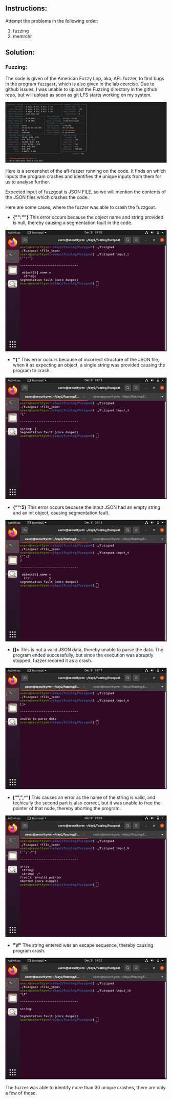 ## Instructions:

Attempt the problems in the following order:
1. fuzzing
2. memrchr

## Solution:

### Fuzzing:

The code is given of the American Fuzzy Lop, aka, AFL fuzzer, to find bugs in the program `fuzzgoat`, which is also given in the lab exercise.
Due to github issues, I was unable to upload the Fuzzing directory in the github repo, but will upload as soon as git LFS starts working on my system.

![Sample_screenshot](https://raw.githubusercontent.com/justan00b91/WSS22-IITD/main/day2/Screenshots/Fuzzing-sample.png)

Here is a screenshot of the afl-fuzzer running on the code. It finds on which inputs the program crashes and identifies the unique inputs from them for us to analyse further.

Expected input of fuzzgoat is JSON FILE, so we will mention the contents of the JSON files which crashes the code.

Here are some cases, where the fuzzer was able to crash the fuzzgoat.

- **{"":""}**
This error occurs because the object name and string provided is null, thereby causing a segmentation fault in the code.

![Output_1](https://raw.githubusercontent.com/justan00b91/WSS22-IITD/main/day2/Screenshots/input_1.png)

- **"{"**
This error occurs because of incorrect structure of the JSON file, when it as expecting an object, a single string was provided causing the program to crash.

![Output_2](https://raw.githubusercontent.com/justan00b91/WSS22-IITD/main/day2/Screenshots/input_2.png)

- **{"":5}**
This error occurs because the input JSON had an empty string and an int object, causing segmentation fault.

![Output_3](https://raw.githubusercontent.com/justan00b91/WSS22-IITD/main/day2/Screenshots/input_3.png)

- **[]>**
This is not a valid JSON data, thereby unable to parse the data. The program ended successfully, but since the execution was abruptly stopped, fuzzer recored it as a crash.

![Output_4](https://raw.githubusercontent.com/justan00b91/WSS22-IITD/main/day2/Screenshots/input_4.png)

- **["",",^"]**
This causes an error as the name of the string is valid, and techically the second part is also correct, but it was unable to free the pointer of that node, thereby aborting the program.

![Output_5](https://raw.githubusercontent.com/justan00b91/WSS22-IITD/main/day2/Screenshots/input_5.png)

- **"\f"**
The string entered was an escape sequence, thereby causing program crash.

![Output_6](https://raw.githubusercontent.com/justan00b91/WSS22-IITD/main/day2/Screenshots/input_6.png)

The fuzzer was able to identify more than 30 unique crashes, there are only a few of those.
